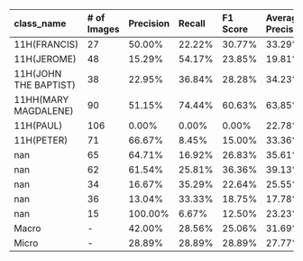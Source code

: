 | class_name            | # of Images   | Precision   | Recall   | F1 Score   | Average Precision   |
|:----------------------|:--------------|:------------|:---------|:-----------|:--------------------|
| 11H(FRANCIS)          | 27            | 50.00%      | 22.22%   | 30.77%     | 33.29%              |
| 11H(JEROME)           | 48            | 15.29%      | 54.17%   | 23.85%     | 19.81%              |
| 11H(JOHN THE BAPTIST) | 38            | 22.95%      | 36.84%   | 28.28%     | 34.23%              |
| 11HH(MARY MAGDALENE)  | 90            | 51.15%      | 74.44%   | 60.63%     | 63.85%              |
| 11H(PAUL)             | 106           | 0.00%       | 0.00%    | 0.00%      | 22.78%              |
| 11H(PETER)            | 71            | 66.67%      | 8.45%    | 15.00%     | 33.36%              |
| nan                   | 65            | 64.71%      | 16.92%   | 26.83%     | 35.61%              |
| nan                   | 62            | 61.54%      | 25.81%   | 36.36%     | 39.13%              |
| nan                   | 34            | 16.67%      | 35.29%   | 22.64%     | 25.55%              |
| nan                   | 36            | 13.04%      | 33.33%   | 18.75%     | 17.78%              |
| nan                   | 15            | 100.00%     | 6.67%    | 12.50%     | 23.23%              |
| Macro                 | -             | 42.00%      | 28.56%   | 25.06%     | 31.69%              |
| Micro                 | -             | 28.89%      | 28.89%   | 28.89%     | 27.77%              |